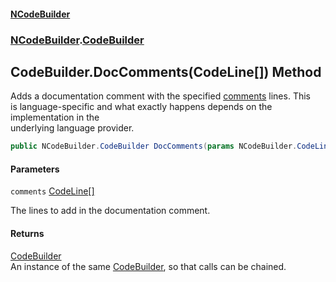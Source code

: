 #### [NCodeBuilder](index.md 'index')
### [NCodeBuilder](NCodeBuilder.md 'NCodeBuilder').[CodeBuilder](NCodeBuilder.CodeBuilder.md 'NCodeBuilder.CodeBuilder')

## CodeBuilder.DocComments(CodeLine[]) Method

Adds a documentation comment with the specified [comments](NCodeBuilder.CodeBuilder.DocComments(NCodeBuilder.CodeLine[]).md#NCodeBuilder.CodeBuilder.DocComments(NCodeBuilder.CodeLine[]).comments 'NCodeBuilder.CodeBuilder.DocComments(NCodeBuilder.CodeLine[]).comments') lines. This  
is language-specific and what exactly happens depends on the implementation in the  
underlying language provider.

```csharp
public NCodeBuilder.CodeBuilder DocComments(params NCodeBuilder.CodeLine[] comments);
```
#### Parameters

<a name='NCodeBuilder.CodeBuilder.DocComments(NCodeBuilder.CodeLine[]).comments'></a>

`comments` [CodeLine](NCodeBuilder.CodeLine.md 'NCodeBuilder.CodeLine')[[]](https://docs.microsoft.com/en-us/dotnet/api/System.Array 'System.Array')

The lines to add in the documentation comment.

#### Returns
[CodeBuilder](NCodeBuilder.CodeBuilder.md 'NCodeBuilder.CodeBuilder')  
An instance of the same [CodeBuilder](NCodeBuilder.CodeBuilder.md 'NCodeBuilder.CodeBuilder'), so that calls can be chained.